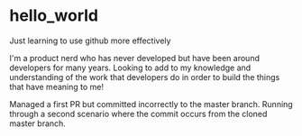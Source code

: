 # hello_world
Just learning to use github more effectively

I'm a product nerd who has never developed but have been around developers for many years. 
Looking to add to my knowledge and understanding of the work that developers do in order to build the things that have meaning to me!

Managed a first PR but committed incorrectly to the master branch. Running through a second scenario where the commit occurs from the cloned master branch. 
